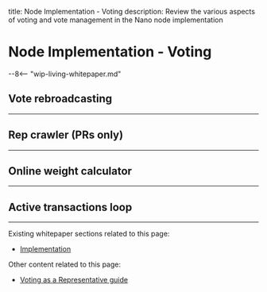 title: Node Implementation - Voting
description: Review the various aspects of voting and vote management in the Nano node implementation

# Node Implementation - Voting

--8<-- "wip-living-whitepaper.md"

## Vote rebroadcasting

---

## Rep crawler (PRs only)

---

## Online weight calculator

---

## Active transactions loop

---

Existing whitepaper sections related to this page:

* [Implementation](/whitepaper/english/#implementation)

Other content related to this page:

* [Voting as a Representative guide](../running-a-node/voting-as-a-representative.md)